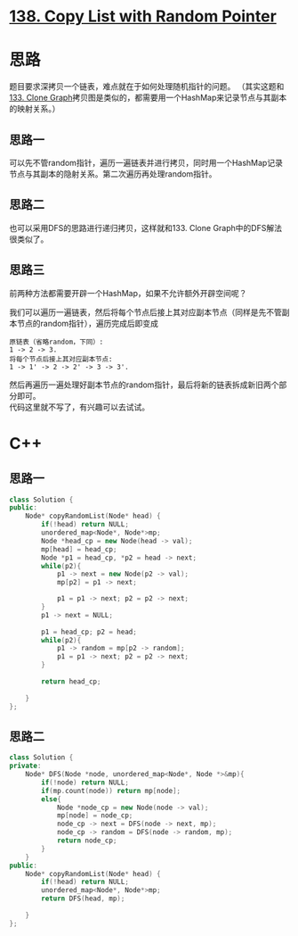 # [138. Copy List with Random Pointer](https://leetcode.com/problems/copy-list-with-random-pointer/)
# 思路
题目要求深拷贝一个链表，难点就在于如何处理随机指针的问题。
（其实这题和[133. Clone Graph](https://leetcode.com/problems/clone-graph/)拷贝图是类似的，都需要用一个HashMap来记录节点与其副本的映射关系。）

## 思路一
可以先不管random指针，遍历一遍链表并进行拷贝，同时用一个HashMap记录节点与其副本的隐射关系。第二次遍历再处理random指针。

## 思路二
也可以采用DFS的思路进行递归拷贝，这样就和133. Clone Graph中的DFS解法很类似了。

## 思路三
前两种方法都需要开辟一个HashMap，如果不允许额外开辟空间呢？

我们可以遍历一遍链表，然后将每个节点后接上其对应副本节点（同样是先不管副本节点的random指针），遍历完成后即变成
```
原链表（省略random，下同）:
1 -> 2 -> 3.
将每个节点后接上其对应副本节点:
1 -> 1' -> 2 -> 2' -> 3 -> 3'.
```
然后再遍历一遍处理好副本节点的random指针，最后将新的链表拆成新旧两个部分即可。    
代码这里就不写了，有兴趣可以去试试。

# C++
## 思路一
``` C++
class Solution {
public:
    Node* copyRandomList(Node* head) {
        if(!head) return NULL;
        unordered_map<Node*, Node*>mp;
        Node *head_cp = new Node(head -> val);
        mp[head] = head_cp;
        Node *p1 = head_cp, *p2 = head -> next;
        while(p2){
            p1 -> next = new Node(p2 -> val);
            mp[p2] = p1 -> next;

            p1 = p1 -> next; p2 = p2 -> next;
        }
        p1 -> next = NULL;
        
        p1 = head_cp; p2 = head;
        while(p2){
            p1 -> random = mp[p2 -> random];
            p1 = p1 -> next; p2 = p2 -> next;
        }
        
        return head_cp;
        
    }
};
```

## 思路二
``` C++
class Solution {
private:
    Node* DFS(Node *node, unordered_map<Node*, Node *>&mp){
        if(!node) return NULL;
        if(mp.count(node)) return mp[node];
        else{
            Node *node_cp = new Node(node -> val);
            mp[node] = node_cp;
            node_cp -> next = DFS(node -> next, mp);
            node_cp -> random = DFS(node -> random, mp);
            return node_cp;
        }
    }
public:
    Node* copyRandomList(Node* head) {
        if(!head) return NULL;
        unordered_map<Node*, Node*>mp;
        return DFS(head, mp);
        
    }
};
```
